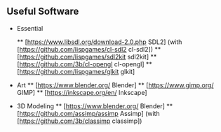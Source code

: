 ## Useful Software
* Essential

  ** [https://www.libsdl.org/download-2.0.php SDL2] (with [https://github.com/lispgames/cl-sdl2 cl-sdl2])
  ** [https://github.com/lispgames/sdl2kit sdl2kit]
  ** [https://github.com/3b/cl-opengl cl-opengl]
  ** [https://github.com/lispgames/glkit glkit]
* Art
  ** [https://www.blender.org/ Blender]
  ** [https://www.gimp.org/ GIMP]
  ** [https://inkscape.org/en/ Inkscape]
* 3D Modeling
  ** [https://www.blender.org/ Blender]
  ** [https://github.com/assimp/assimp Assimp] (with [https://github.com/3b/classimp classimp])